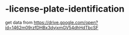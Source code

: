 # -license-plate-identification

get data from https://drive.google.com/open?id=1462m09rzfDHBx3dyjxmGV54dhHdTbcSF


